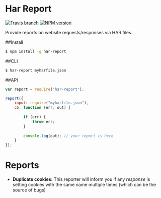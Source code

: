 # Har Report
[![Travis branch](https://img.shields.io/travis/WeareJH/har-report/master.svg?style=flat-square)]()
[![NPM version](https://img.shields.io/npm/v/har-report.svg?style=flat-square)](https://www.npmjs.com/package/har-report)
 
Provide reports on website requests/responses via HAR files.

##Install

```bash
$ npm install -g har-report
```

##CLI
```bash
$ har-report myharfile.json
```

##API
```js
var report = require("har-report");

report({
    input: require("myharfile.json"),
    cb: function (err, out) {
    
        if (err) {
            throw err;
        }
        
        console.log(out); // your report is here
    }    
});
```

# Reports

- **Duplicate cookies:**
This reporter will inform you if any *response* is setting cookies with the same name multiple times (which can be the source of bugs)
